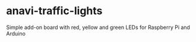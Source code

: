 # anavi-traffic-lights
Simple add-on board with red, yellow and green LEDs for Raspberry Pi and Arduino
